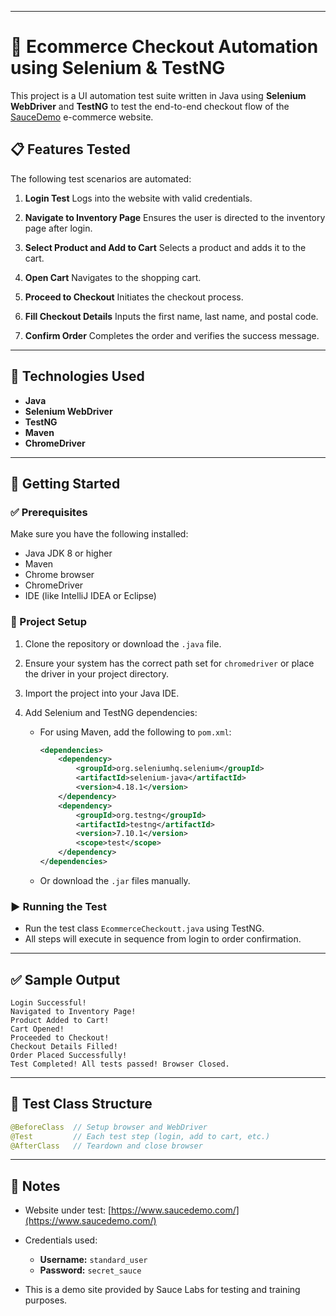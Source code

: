 
---

# 🛒 Ecommerce Checkout Automation using Selenium & TestNG

This project is a UI automation test suite written in Java using **Selenium WebDriver** and **TestNG** to test the end-to-end checkout flow of the [SauceDemo](https://www.saucedemo.com/) e-commerce website.

## 📋 Features Tested

The following test scenarios are automated:

1. **Login Test**
   Logs into the website with valid credentials.

2. **Navigate to Inventory Page**
   Ensures the user is directed to the inventory page after login.

3. **Select Product and Add to Cart**
   Selects a product and adds it to the cart.

4. **Open Cart**
   Navigates to the shopping cart.

5. **Proceed to Checkout**
   Initiates the checkout process.

6. **Fill Checkout Details**
   Inputs the first name, last name, and postal code.

7. **Confirm Order**
   Completes the order and verifies the success message.

---

## 🔧 Technologies Used

* **Java**
* **Selenium WebDriver**
* **TestNG**
* **Maven** 
* **ChromeDriver**

---

## 🚀 Getting Started

### ✅ Prerequisites

Make sure you have the following installed:

* Java JDK 8 or higher
* Maven 
* Chrome browser
* ChromeDriver 
* IDE (like IntelliJ IDEA or Eclipse)

### 📂 Project Setup

1. Clone the repository or download the `.java` file.
2. Ensure your system has the correct path set for `chromedriver` or place the driver in your project directory.
3. Import the project into your Java IDE.
4. Add Selenium and TestNG dependencies:

   * For using Maven, add the following to `pom.xml`:

     ```xml
     <dependencies>
         <dependency>
             <groupId>org.seleniumhq.selenium</groupId>
             <artifactId>selenium-java</artifactId>
             <version>4.18.1</version>
         </dependency>
         <dependency>
             <groupId>org.testng</groupId>
             <artifactId>testng</artifactId>
             <version>7.10.1</version>
             <scope>test</scope>
         </dependency>
     </dependencies>
     ```
   * Or download the `.jar` files manually.

### ▶️ Running the Test

* Run the test class `EcommerceCheckoutt.java` using TestNG.
* All steps will execute in sequence from login to order confirmation.

---

## ✅ Sample Output

```
Login Successful!
Navigated to Inventory Page!
Product Added to Cart!
Cart Opened!
Proceeded to Checkout!
Checkout Details Filled!
Order Placed Successfully!
Test Completed! All tests passed! Browser Closed.
```

---

## 🧪 Test Class Structure

```java
@BeforeClass  // Setup browser and WebDriver
@Test         // Each test step (login, add to cart, etc.)
@AfterClass   // Teardown and close browser
```

---

## 📌 Notes

* Website under test: [https://www.saucedemo.com/](https://www.saucedemo.com/)
* Credentials used:

  * **Username:** `standard_user`
  * **Password:** `secret_sauce`
* This is a demo site provided by Sauce Labs for testing and training purposes.

